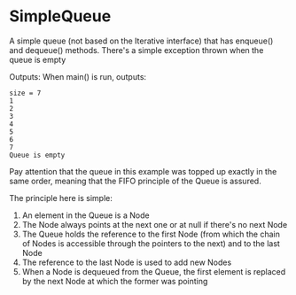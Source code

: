 # SimpleQueue

A simple queue (not based on the Iterative interface) that has enqueue() and dequeue() methods.
There's a simple exception thrown when the queue is empty

Outputs:
When main() is run, outputs:
```
size = 7
1
2
3
4
5
6
7
Queue is empty
```
Pay attention that the queue in this example was topped up exactly in the same order, meaning that the FIFO principle of the Queue is assured.

The principle here is simple:
1) An element in the Queue is a Node
2) The Node always points at the next one or at null if there's no next Node
3) The Queue holds the reference to the first Node (from which the chain of Nodes is accessible through the pointers to the next) and to the last Node
4) The reference to the last Node is used to add new Nodes
5) When a Node is dequeued from the Queue, the first element is replaced by the next Node at which the former was pointing
